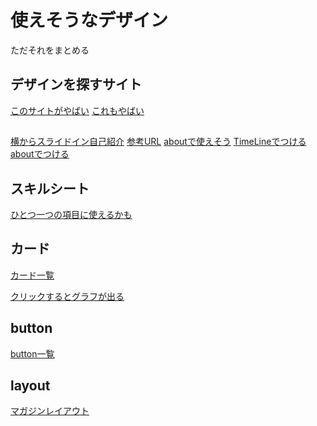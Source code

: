 # 使えそうなデザイン

ただそれをまとめる

## デザインを探すサイト

[このサイトがやばい](https://freefrontend.com/css-timelines/)
[これもやばい](https://csshint.com/?s=card)


##

[横からスライドイン自己紹介](https://codepen.io/cassandraPaige/pen/MWYeqwZ)
[参考URL](https://codepen.io/TajShireen/pen/RwrXodK)
[aboutで使えそう](https://codepen.io/Munamohamed94/pen/aEbaKN)
[TimeLineでつける](https://codepen.io/alvarotrigo/pen/yLzBJaN)
[aboutでつける](https://codepen.io/zebateira/pen/zrvwGR)


## スキルシート

[ひとつ一つの項目に使えるかも](https://codepen.io/Balsakup/pen/QKPPeO)

## カード


[カード一覧](https://deshinon.com/2019/03/03/osyare-desing-card/)

[クリックするとグラフが出る](https://codepen.io/ste-vg/pen/wdBRZN)

## button

[button一覧](https://freefrontend.com/css-buttons/)

## layout

[マガジンレイアウト](https://freefrontend.com/css-magazine-layouts/)
